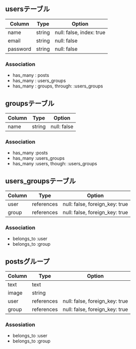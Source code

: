 ## usersテーブル

|Column|Type|Option|
|------|----|------|
|name|string|null: false, index: true|
|email|string|null: false|
|password|string|null: false|

### Association
- has_many : posts
- has_many : users_groups
- has_many : groups, through: :users_groups


## groupsテーブル

|Column|Type|Option|
|------|----|------|
|name|string|null: false|

### Association
- has_many :posts
- has_many :users_groups
- has_many :users, though: :users_groups


## users_groupsテーブル

|Column|Type|Option|
|------|----|------|
|user|references|null: false, foreign_key: true|
|group|references|null: false, foreign_key: true|

### Association
- belongs_to :user
- belongs_to :group


## postsグループ

|Column|Type|Option|
|------|----|------|
|text|text|
|image|string|
|user|references|null: false, foreign_key: true|
|group|references|null: false, foreign_key: true|

### Assosiation
- belongs_to :user
- belongs_to :group

